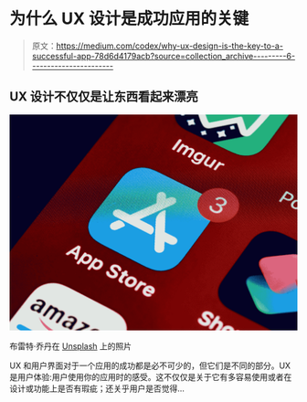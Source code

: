 # 为什么 UX 设计是成功应用的关键

> 原文：<https://medium.com/codex/why-ux-design-is-the-key-to-a-successful-app-78d6d4179acb?source=collection_archive---------6----------------------->

## UX 设计不仅仅是让东西看起来漂亮

![](img/8e67f3e068a89423a62510990649e965.png)

布雷特·乔丹在 [Unsplash](https://unsplash.com?utm_source=medium&utm_medium=referral) 上的照片

UX 和用户界面对于一个应用的成功都是必不可少的，但它们是不同的部分。UX 是用户体验:用户使用你的应用时的感受。这不仅仅是关于它有多容易使用或者在设计或功能上是否有瑕疵；还关乎用户是否觉得…